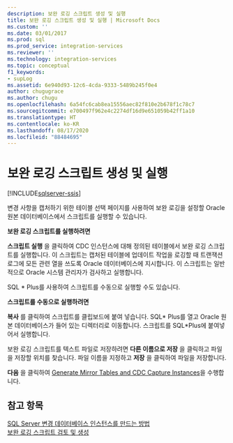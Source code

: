 ```yaml
---
description: 보완 로깅 스크립트 생성 및 실행
title: 보완 로깅 스크립트 생성 및 실행 | Microsoft Docs
ms.custom: ''
ms.date: 03/01/2017
ms.prod: sql
ms.prod_service: integration-services
ms.reviewer: ''
ms.technology: integration-services
ms.topic: conceptual
f1_keywords:
- supLog
ms.assetid: 6e940d93-12c6-4cda-9333-5489b245f0e4
author: chugugrace
ms.author: chugu
ms.openlocfilehash: 6a54fc6cab8ea15556aec82f810e2b678f1c78c7
ms.sourcegitcommit: e700497f962e4c2274df16d9e651059b42ff1a10
ms.translationtype: HT
ms.contentlocale: ko-KR
ms.lasthandoff: 08/17/2020
ms.locfileid: "88484695"
---
```

# <a name="generate-and-run-the-supplemental-logging-script"></a>보완 로깅 스크립트 생성 및 실행

[!INCLUDE[sqlserver-ssis](../../includes/applies-to-version/sqlserver-ssis.md)]


  변경 사항을 캡처하기 위한 테이블 선택 페이지를 사용하여 보완 로깅을 설정할 Oracle 원본 데이터베이스에서 스크립트를 실행할 수 있습니다.  
  
 **보완 로깅 스크립트를 실행하려면**  
  
 **스크립트 실행** 을 클릭하여 CDC 인스턴스에 대해 정의된 테이블에서 보완 로깅 스크립트를 실행합니다. 이 스크립트는 캡처된 테이블에 업데이트 작업을 로깅할 때 트랜잭션 로그에 모든 관련 열을 쓰도록 Oracle 데이터베이스에 지시합니다. 이 스크립트는 일반적으로 Oracle 시스템 관리자가 검사하고 실행합니다.  
  
 SQL * Plus를 사용하여 스크립트를 수동으로 실행할 수도 있습니다.  
  
 **스크립트를 수동으로 실행하려면**  
  
 **복사** 를 클릭하여 스크립트를 클립보드에 붙여 넣습니다. SQL* Plus를 열고 Oracle 원본 데이터베이스가 들어 있는 디렉터리로 이동합니다. 스크립트를 SQL\*Plus에 붙여넣어서 실행합니다.  
  
 보완 로깅 스크립트를 텍스트 파일로 저장하려면 **다른 이름으로 저장** 을 클릭하고 파일을 저장할 위치를 찾습니다. 파일 이름을 지정하고 **저장** 을 클릭하여 파일을 저장합니다.  
  
 **다음** 을 클릭하여 [Generate Mirror Tables and CDC Capture Instances](../../integration-services/change-data-capture/generate-mirror-tables-and-cdc-capture-instances.md)을 수행합니다.  
  
## <a name="see-also"></a>참고 항목  
 [SQL Server 변경 데이터베이스 인스턴스를 만드는 방법](../../integration-services/change-data-capture/how-to-create-the-sql-server-change-database-instance.md)   
 [보완 로깅 스크립트 검토 및 생성](../../integration-services/change-data-capture/review-and-generate-supplemental-logging-scripts.md)  
  
  
